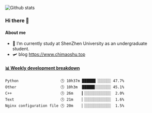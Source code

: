 ![Github stats](https://github-readme-stats.vercel.app/api?username=chimaoshu&show_icons=true&theme=cobalt)

### Hi there 👋

#### About me

- 🏫 I’m currently study at ShenZhen University as an undergraduate student.
- 🛩️ blog  https://www.chimaoshu.top

<!-- waka-box start -->
#### <a href="https://gist.github.com/e235103f6d3ace58395a9ff863c34467" target="_blank">📊 Weekly development breakdown</a>
```text
Python                   🕓 10h37m ██████▏░░░░░░ 47.7%
Other                    🕓 10h3m  █████▊░░░░░░░ 45.1%
C++                      🕓 26m    ▎░░░░░░░░░░░░  2.0%
Text                     🕓 21m    ▏░░░░░░░░░░░░  1.6%
Nginx configuration file 🕓 20m    ▏░░░░░░░░░░░░  1.5%
```
<!-- Powered by https://github.com/YouEclipse/waka-box-go . -->
<!-- waka-box end -->
